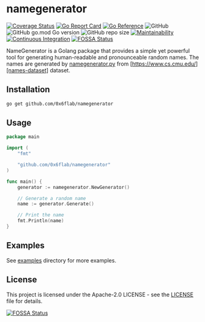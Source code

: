 # namegenerator

[![Coverage Status](https://coveralls.io/repos/github/0x6flab/namegenerator/badge.svg?branch=main)](https://coveralls.io/github/0x6flab/namegenerator?branch=main)
[![Go Report Card](https://goreportcard.com/badge/github.com/0x6flab/namegenerator)](https://goreportcard.com/report/github.com/0x6flab/namegenerator)
[![Go Reference](https://pkg.go.dev/badge/github.com/0x6flab/namegenerator.svg)](https://pkg.go.dev/github.com/0x6flab/namegenerator)
![GitHub](https://img.shields.io/github/license/0x6flab/namegenerator?style=plastic)
![GitHub go.mod Go version](https://img.shields.io/github/go-mod/go-version/0x6flab/namegenerator?style=plastic)
![GitHub repo size](https://img.shields.io/github/repo-size/0x6flab/namegenerator?style=plastic)
[![Maintainability](https://api.codeclimate.com/v1/badges/d2a9668083e57e08c20b/maintainability)](https://codeclimate.com/github/0x6flab/namegenerator/maintainability)
[![Continuous Integration](https://github.com/0x6flab/namegenerator/actions/workflows/ci.yaml/badge.svg)](https://github.com/0x6flab/namegenerator/actions/workflows/ci.yaml)
[![FOSSA Status](https://app.fossa.com/api/projects/git%2Bgithub.com%2F0x6flab%2Fnamegenerator.svg?type=shield)](https://app.fossa.com/projects/git%2Bgithub.com%2F0x6flab%2Fnamegenerator?ref=badge_shield)

NameGenerator is a Golang package that provides a simple yet powerful tool for generating human-readable and pronounceable random names. The names are generated by [namegenerator.py](./namegenerator.py) from [https://www.cs.cmu.edu/][names-dataset] dataset.

## Installation

```bash
go get github.com/0x6flab/namegenerator
```

## Usage

```go
package main

import (
    "fmt"

    "github.com/0x6flab/namegenerator"
)

func main() {
    generator := namegenerator.NewGenerator()

    // Generate a random name
    name := generator.Generate()

    // Print the name
    fmt.Println(name)
}
```

## Examples

See [examples](./examples) directory for more examples.

## License

This project is licensed under the Apache-2.0 LICENSE - see the [LICENSE](./LICENSE) file for details.

[names-dataset]: https://www.cs.cmu.edu/afs/cs/project/ai-repository/ai/areas/nlp/corpora/0.html


[![FOSSA Status](https://app.fossa.com/api/projects/git%2Bgithub.com%2F0x6flab%2Fnamegenerator.svg?type=large)](https://app.fossa.com/projects/git%2Bgithub.com%2F0x6flab%2Fnamegenerator?ref=badge_large)